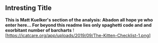 ## Intresting Title

**This is Matt Kuelker's section of the analysis:
Abadon all hope ye who enter here... For beyond this readme lies only spaghetti code and and exorbitant number of barcharts**
![https://icatcare.org/app/uploads/2019/09/The-Kitten-Checklist-1.png]

